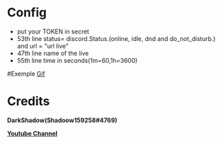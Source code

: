 # Config
- put your TOKEN in secret
- 53th line status= discord.Status.(online, idle, dnd and do_not_disturb.) and url = "url live"
- 47th line name of the live
- 55th line time in seconds(1m=60,1h=3600)

#Exemple
[Gif](https://cdn.discordapp.com/attachments/636502333718790154/934540420229259304/final_61ec643de4460401151f779c_77051.gif)


# Credits

__DarkShadow(Shadoow159258#4769)__

[**Youtube Channel**](https://www.youtube.com/channel/UC4zkPH1ticImcO4-fjM2pZA)

